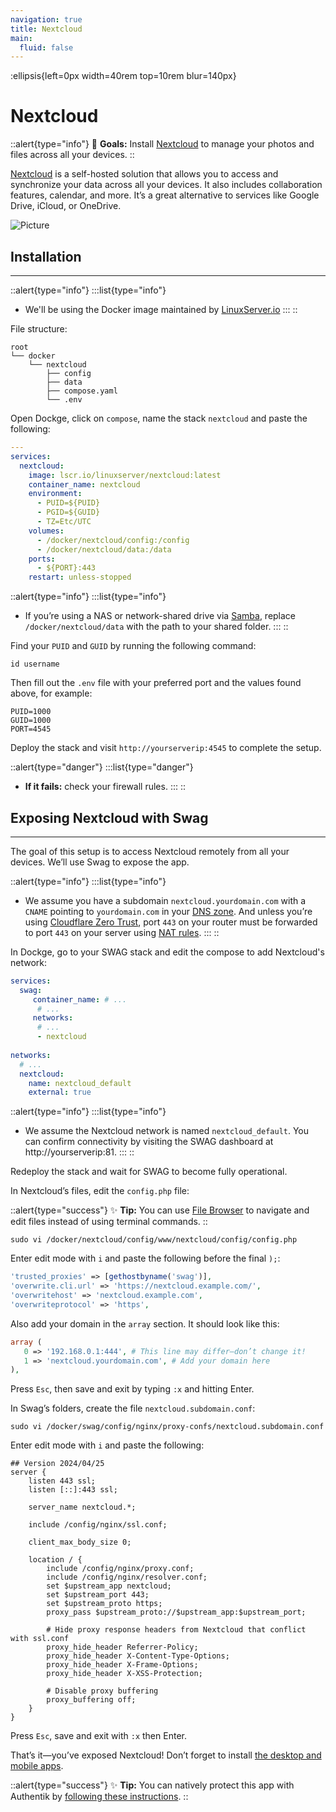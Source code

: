 ```yaml
---
navigation: true
title: Nextcloud
main:
  fluid: false
---
```

:ellipsis{left=0px width=40rem top=10rem blur=140px}
# Nextcloud

::alert{type="info"}
🎯 __Goals:__ Install [Nextcloud](https://nextcloud.com/) to manage your photos and files across all your devices.
::

[Nextcloud](https://nextcloud.com/) is a self-hosted solution that allows you to access and synchronize your data across all your devices. It also includes collaboration features, calendar, and more. It’s a great alternative to services like Google Drive, iCloud, or OneDrive.

![Picture](/img/serveex/nextcloud.png)

## Installation
---
::alert{type="info"}
:::list{type="info"}
- We'll be using the Docker image maintained by [LinuxServer.io](https://docs.linuxserver.io/images/docker-nextcloud/)
:::
::

File structure:

```console
root
└── docker
    └── nextcloud
        ├── config
        ├── data
        ├── compose.yaml
        └── .env
```

Open Dockge, click on `compose`, name the stack `nextcloud` and paste the following:

```yaml
---
services:
  nextcloud:
    image: lscr.io/linuxserver/nextcloud:latest
    container_name: nextcloud
    environment:
      - PUID=${PUID}
      - PGID=${GUID}
      - TZ=Etc/UTC
    volumes:
      - /docker/nextcloud/config:/config
      - /docker/nextcloud/data:/data
    ports:
      - ${PORT}:443
    restart: unless-stopped
```

::alert{type="info"}
:::list{type="info"}
- If you’re using a NAS or network-shared drive via [Samba](/general/networking/samba), replace `/docker/nextcloud/data` with the path to your shared folder.
:::
::

Find your `PUID` and `GUID` by running the following command:

```shell
id username
```

Then fill out the `.env` file with your preferred port and the values found above, for example:

```properties
PUID=1000
GUID=1000
PORT=4545
```

Deploy the stack and visit `http://yourserverip:4545` to complete the setup.

::alert{type="danger"}
:::list{type="danger"}
- __If it fails:__ check your firewall rules.
:::
::

## Exposing Nextcloud with Swag
---
The goal of this setup is to access Nextcloud remotely from all your devices. We’ll use Swag to expose the app.

::alert{type="info"}
:::list{type="info"}
- We assume you have a subdomain `nextcloud.yourdomain.com` with a `CNAME` pointing to `yourdomain.com` in your [DNS zone](/general/networking/dns). And unless you’re using [Cloudflare Zero Trust](/serveex/security/cloudflare), port `443` on your router must be forwarded to port `443` on your server using [NAT rules](/general/networking/nat).
:::
::

In Dockge, go to your SWAG stack and edit the compose to add Nextcloud's network:

```yaml
services:
  swag:
     container_name: # ...
      # ... 
     networks:               
      # ...           
      - nextcloud            
    
networks:                    
  # ...
  nextcloud:                 
    name: nextcloud_default  
    external: true           
```

::alert{type="info"}
:::list{type="info"}
- We assume the Nextcloud network is named `nextcloud_default`. You can confirm connectivity by visiting the SWAG dashboard at http://yourserverip:81.
:::
::

Redeploy the stack and wait for SWAG to become fully operational.

In Nextcloud’s files, edit the `config.php` file:

::alert{type="success"}
✨ __Tip:__ You can use [File Browser](/serveex/files/file-browser) to navigate and edit files instead of using terminal commands.
::

```shell
sudo vi /docker/nextcloud/config/www/nextcloud/config/config.php
```

Enter edit mode with `i` and paste the following before the final `);`:

```php
'trusted_proxies' => [gethostbyname('swag')],
'overwrite.cli.url' => 'https://nextcloud.example.com/',
'overwritehost' => 'nextcloud.example.com',
'overwriteprotocol' => 'https',
```

Also add your domain in the `array` section. It should look like this:

```php
array (
   0 => '192.168.0.1:444', # This line may differ—don’t change it!
   1 => 'nextcloud.yourdomain.com', # Add your domain here
),
```

Press `Esc`, then save and exit by typing `:x` and hitting Enter.

In Swag’s folders, create the file `nextcloud.subdomain.conf`:

```shell
sudo vi /docker/swag/config/nginx/proxy-confs/nextcloud.subdomain.conf
```

Enter edit mode with `i` and paste the following:

```nginx
## Version 2024/04/25
server {
    listen 443 ssl;
    listen [::]:443 ssl;

    server_name nextcloud.*;

    include /config/nginx/ssl.conf;

    client_max_body_size 0;

    location / {
        include /config/nginx/proxy.conf;
        include /config/nginx/resolver.conf;
        set $upstream_app nextcloud;
        set $upstream_port 443;
        set $upstream_proto https;
        proxy_pass $upstream_proto://$upstream_app:$upstream_port;

        # Hide proxy response headers from Nextcloud that conflict with ssl.conf
        proxy_hide_header Referrer-Policy;
        proxy_hide_header X-Content-Type-Options;
        proxy_hide_header X-Frame-Options;
        proxy_hide_header X-XSS-Protection;

        # Disable proxy buffering
        proxy_buffering off;
    }
}
```

Press `Esc`, save and exit with `:x` then Enter.

That’s it—you’ve exposed Nextcloud! Don’t forget to install [the desktop and mobile apps](https://nextcloud.com/install/).

::alert{type="success"}
✨ __Tip:__ You can natively protect this app with Authentik by [following these instructions](https://docs.goauthentik.io/integrations/services/nextcloud/).
::
